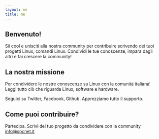 ```yaml
---
layout: me
title: me
---
```


## Benvenuto!

Sii cool e unisciti alla nostra community per contribuire scrivendo dei tuoi progetti Linux, comandi Linux. Condividi le tue conoscenze, impara dagli altri e fai crescere la community!

## La nostra missione

Per condividere le nostre conoscenze su Linux con la comunità italiana! Leggi tutto ciò che riguarda Linux, software e hardware.

Seguici su Twitter, Facebook, Github. Apprezziamo tutto il supporto.

## Come puoi contribuire?

Partecipa. Scrivi del tuo progetto da condividere con la community [info@spcnet.it](http://mailto:info@spcnet.it)

